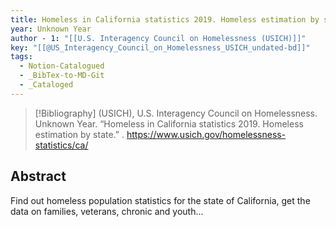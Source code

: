 ```yaml
---
title: Homeless in California statistics 2019. Homeless estimation by state
year: Unknown Year
author - 1: "[[U.S. Interagency Council on Homelessness (USICH)]]"
key: "[[@US_Interagency_Council_on_Homelessness_USICH_undated-bd]]"
tags:
  - Notion-Catalogued
  - _BibTex-to-MD-Git
  - _Cataloged
---
```


> [!Bibliography]
> (USICH), U.S. Interagency Council on Homelessness. Unknown Year. “Homeless in California statistics 2019. Homeless estimation by state.” . https://www.usich.gov/homelessness-statistics/ca/

## Abstract
Find out homeless population statistics for the state of California, get the data on families, veterans, chronic and youth...